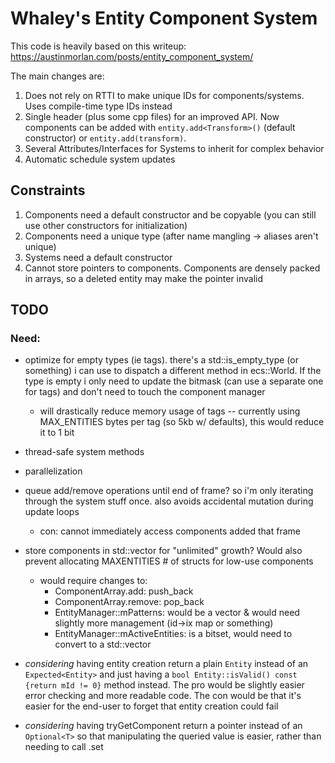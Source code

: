 # Whaley's Entity Component System
This code is heavily based on this writeup: https://austinmorlan.com/posts/entity_component_system/

The main changes are:

1. Does not rely on RTTI to make unique IDs for components/systems. Uses compile-time type IDs instead
2. Single header (plus some cpp files) for an improved API. Now components can be added with `entity.add<Transform>()` (default constructor) or `entity.add(transform)`. 
3. Several Attributes/Interfaces for Systems to inherit for complex behavior
4. Automatic schedule system updates

## Constraints

1. Components need a default constructor and be copyable (you can still use other constructors for initialization)
2. Components need a unique type (after name mangling -> aliases aren't unique)
3. Systems need a default constructor
4. Cannot store pointers to components. Components are densely packed in arrays, so a deleted entity may make the pointer invalid

## TODO

### Need:

- optimize for empty types (ie tags). there's a std::is_empty_type (or something) i can use to dispatch a different method in ecs::World. If the type is empty i only need to update the bitmask (can use a separate one for tags) and don't need to touch the component manager
    - will drastically reduce memory usage of tags -- currently using MAX_ENTITIES bytes per tag (so 5kb w/ defaults), this would reduce it to 1 bit
- thread-safe system methods
- parallelization
- queue add/remove operations until end of frame? so i'm only iterating through the system stuff once. also avoids accidental mutation during update loops
    - con: cannot immediately access components added that frame
- store components in std::vector for "unlimited" growth? Would also prevent allocating MAXENTITIES # of structs for low-use components
    - would require changes to:
        - ComponentArray.add: push_back
        - ComponentArray.remove: pop_back
        - EntityManager::mPatterns: would be a vector & would need slightly more management (id->ix map or something)
        - EntityManager::mActiveEntities: is a bitset, would need to convert to a std::vector<bool>

- *considering* having entity creation return a plain `Entity` instead of an `Expected<Entity>` and just having a `bool Entity::isValid() const {return mId != 0}` method instead. The pro would be slightly easier error checking and more readable code. The con would be that it's easier for the end-user to forget that entity creation could fail
- *considering* having tryGetComponent return a pointer instead of an `Optional<T>` so that manipulating the queried value is easier, rather than needing to call .set
